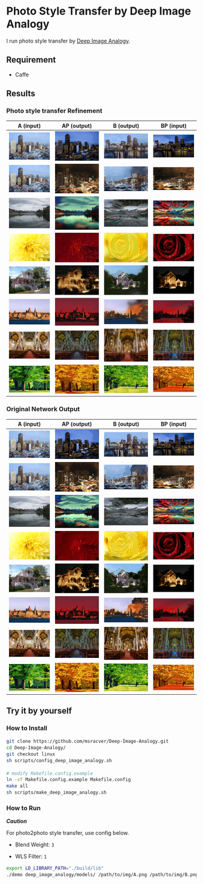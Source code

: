 # Photo Style Transfer by Deep Image Analogy

I run photo style transfer by [Deep Image Analogy](https://github.com/msracver/Deep-Image-Analogy).

## Requirement

- Caffe

## Results

### Photo style transfer Refinement

| A (input) | AP (output) | B (output) | BP (input) |
|:---------:|:-----------:|:-----------:|:---------:|
|![0_A](./images/0/A.png) | ![0_AB](./images/0/refineAB.png) | ![0_BA](./images/0/refineBA.png) | ![0_B](./images/0/B.png) |
|![1_A](./images/1/A.png) | ![1_AB](./images/1/refineAB.png) | ![1_BA](./images/1/refineBA.png) | ![1_B](./images/1/B.png) |
|![2_A](./images/2/A.png) | ![2_AB](./images/2/refineAB.png) | ![2_BA](./images/2/refineBA.png) | ![2_B](./images/2/B.png) |
|![3_A](./images/3/A.png) | ![3_AB](./images/3/refineAB.png) | ![3_BA](./images/3/refineBA.png) | ![3_B](./images/3/B.png) |
|![4_A](./images/4/A.png) | ![4_AB](./images/4/refineAB.png) | ![4_BA](./images/4/refineBA.png) | ![4_B](./images/4/B.png) |
|![5_A](./images/5/A.png) | ![5_AB](./images/5/refineAB.png) | ![5_BA](./images/5/refineBA.png) | ![5_B](./images/5/B.png) |
|![6_A](./images/6/A.png) | ![6_AB](./images/6/refineAB.png) | ![6_BA](./images/6/refineBA.png) | ![6_B](./images/6/B.png) |
|![7_A](./images/7/A.png) | ![7_AB](./images/7/refineAB.png) | ![7_BA](./images/7/refineBA.png) | ![7_B](./images/7/B.png) |


### Original Network Output

| A (input) | AP (output) | B (output) | BP (input) |
|:---------:|:-----------:|:-----------:|:---------:|
|![0_A](./images/0/A.png) | ![0_AB](./images/0/resultAB.png) | ![0_BA](./images/0/resultBA.png) | ![0_B](./images/0/B.png) |
|![1_A](./images/1/A.png) | ![1_AB](./images/1/resultAB.png) | ![1_BA](./images/1/resultBA.png) | ![1_B](./images/1/B.png) |
|![2_A](./images/2/A.png) | ![2_AB](./images/2/resultAB.png) | ![2_BA](./images/2/resultBA.png) | ![2_B](./images/2/B.png) |
|![3_A](./images/3/A.png) | ![3_AB](./images/3/resultAB.png) | ![3_BA](./images/3/resultBA.png) | ![3_B](./images/3/B.png) |
|![4_A](./images/4/A.png) | ![4_AB](./images/4/resultAB.png) | ![4_BA](./images/4/resultBA.png) | ![4_B](./images/4/B.png) |
|![5_A](./images/5/A.png) | ![5_AB](./images/5/resultAB.png) | ![5_BA](./images/5/resultBA.png) | ![5_B](./images/5/B.png) |
|![6_A](./images/6/A.png) | ![6_AB](./images/6/resultAB.png) | ![6_BA](./images/6/resultBA.png) | ![6_B](./images/6/B.png) |
|![7_A](./images/7/A.png) | ![7_AB](./images/7/resultAB.png) | ![7_BA](./images/7/resultBA.png) | ![7_B](./images/7/B.png) |

## Try it by yourself

### How to Install

```bash
git clone https://github.com/msracver/Deep-Image-Analogy.git
cd Deep-Image-Analogy/
git checkout linux
sh scripts/config_deep_image_analogy.sh

# modify Makefile.config.example
ln -sf Makefile.config.example Makefile.config
make all
sh scripts/make_deep_image_analogy.sh
```

### How to Run

***Caution***

For photo2photo style transfer, use config below.

- Blend Weight: `3`

- WLS Filter: `1`

```bash
export LD_LIBRARY_PATH="./build/lib" 
./demo deep_image_analogy/models/ /path/to/img/A.png /path/to/img/B.png /path/to/output/dir/ 0 0.5 3 1
```
